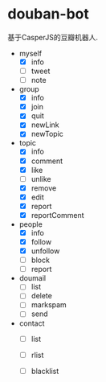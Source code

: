 douban-bot
==========

基于CasperJS的豆瓣机器人.

- myself
    - [x] info
    - [ ] tweet
    - [ ] note
- group
    - [x] info
    - [x] join
    - [x] quit
    - [x] newLink
    - [x] newTopic
- topic
    - [x] info
    - [x] comment
    - [x] like
    - [ ] unlike
    - [x] remove
    - [x] edit
    - [x] report
    - [x] reportComment
- people
    - [x] info
    - [x] follow
    - [x] unfollow
    - [ ] block
    - [ ] report
- doumail
    - [ ] list
    - [ ] delete
    - [ ] markspam
    - [ ] send
- contact
    - [ ] list
    - [ ] rlist
    - [ ] blacklist

